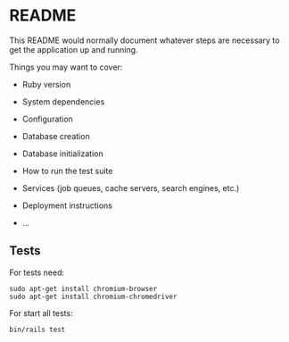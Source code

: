# README

This README would normally document whatever steps are necessary to get the
application up and running.

Things you may want to cover:

* Ruby version

* System dependencies

* Configuration

* Database creation

* Database initialization

* How to run the test suite

* Services (job queues, cache servers, search engines, etc.)

* Deployment instructions

* ...

## Tests

For tests need:
```
sudo apt-get install chromium-browser
sudo apt-get install chromium-chromedriver
```
For start all tests:
```
bin/rails test
```
